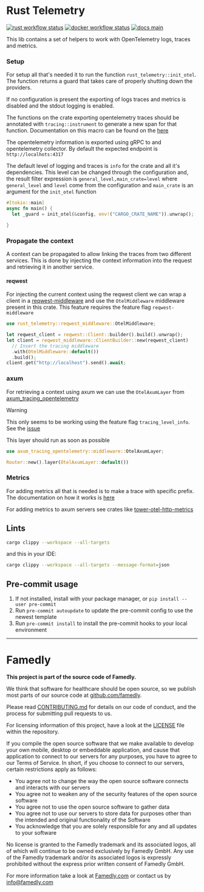 # Rust Telemetry

[![rust workflow status][badge-rust-workflow-img]][badge-rust-workflow-url]
[![docker workflow status][badge-docker-workflow-img]][badge-docker-workflow-url]
[![docs main][badge-docs-main-img]][badge-docs-main-url]

[badge-rust-workflow-img]: https://github.com/famedly/rust-library-template/actions/workflows/rust.yml/badge.svg
[badge-rust-workflow-url]: https://github.com/famedly/rust-library-template/commits/main
[badge-docker-workflow-img]: https://github.com/famedly/rust-library-template/actions/workflows/docker.yml/badge.svg
[badge-docker-workflow-url]: https://github.com/famedly/rust-library-template/commits/main
[badge-docs-main-img]: https://img.shields.io/badge/docs-main-blue
[badge-docs-main-url]: https://famedly.github.io/rust-library-template/project_name/index.html


This lib contains a set of helpers to work with OpenTelemetry logs, traces and metrics.

### Setup

For setup all that's needed it to run the function `rust_telemetry::init_otel`. The function returns a guard that takes care of properly shutting down the providers.

If no configuration is present the exporting of logs traces and metrics is disabled and the stdout logging is enabled.

The functions on the crate exporting opentelemetry traces should be annotated with `tracing::instrument` to generate a new span for that function. Documentation on this macro can be found on the [here](https://docs.rs/tracing/latest/tracing/attr.instrument.html)

The opentelemetry information is exported using gRPC to and opentelemetry collector. By default the expected endpoint is `http://localhots:4317`

The default level of logging and traces is `info` for the crate and all it's dependencies. This level can be changed through the configuration and, the result filter expression is `general_level,main_crate=level` where `general_level` and `level` come from the configuration and `main_crate` is an argument for the `init_otel` function

```rust
#[tokio::main]
async fn main() {
  let _guard = init_otel(&config, env!("CARGO_CRATE_NAME")).unwrap();

}
```


### Propagate the context

A context can be propagated to allow linking the traces from two different services. This is done by injecting the context information into the request and retrieving it in another service.

#### reqwest

For injecting the current context using the reqwest client we can wrap a client in a [reqwest-middleware](https://crates.io/crates/reqwest-middleware) and use the `OtelMiddleware` middleware present in this crate. This feature requires the feature flag `reqwest-middleware`

```rust
use rust_telemetry::reqwest_middleware::OtelMiddleware;

let reqwest_client = reqwest::Client::builder().build().unwrap();
let client = reqwest_middleware::ClientBuilder::new(reqwest_client)
  // Insert the tracing middleware
  .with(OtelMiddleware::default())
  .build();
client.get("http://localhost").send().await;
```

### axum

For retrieving a context using axum we can use the `OtelAxumLayer` from [axum_tracing_opentelemetry](https://crates.io/crates/axum-tracing-opentelemetry)

> [!WARNING]
> This only seems to be working using the feature flag `tracing_level_info`. See the [issue](https://github.com/davidB/tracing-opentelemetry-instrumentation-sdk/issues/148)

This layer should run as soon as possible

```rust
use axum_tracing_opentelemetry::middleware::OtelAxumLayer;

Router::new().layer(OtelAxumLayer::default())

```

### Metrics

For adding metrics all that is needed is to make a trace with specific prefix. The documentation on how it works is [here](https://docs.rs/tracing-opentelemetry/latest/tracing_opentelemetry/struct.MetricsLayer.html#usage)

For adding metrics to axum servers see crates like [tower-otel-http-metrics](https://github.com/francoposa/tower-otel-http-metrics)

## Lints

```sh
cargo clippy --workspace --all-targets
```

and this in your IDE:
```sh
cargo clippy --workspace --all-targets --message-format=json
```

## Pre-commit usage

1. If not installed, install with your package manager, or `pip install --user pre-commit`
2. Run `pre-commit autoupdate` to update the pre-commit config to use the newest template
3. Run `pre-commit install` to install the pre-commit hooks to your local environment

---

# Famedly

**This project is part of the source code of Famedly.**

We think that software for healthcare should be open source, so we publish most
parts of our source code at [github.com/famedly](https://github.com/famedly).

Please read [CONTRIBUTING.md](CONTRIBUTING.md) for details on our code of
conduct, and the process for submitting pull requests to us.

For licensing information of this project, have a look at the [LICENSE](LICENSE.md)
file within the repository.

If you compile the open source software that we make available to develop your
own mobile, desktop or embeddable application, and cause that application to
connect to our servers for any purposes, you have to agree to our Terms of
Service. In short, if you choose to connect to our servers, certain restrictions
apply as follows:

- You agree not to change the way the open source software connects and
  interacts with our servers
- You agree not to weaken any of the security features of the open source software
- You agree not to use the open source software to gather data
- You agree not to use our servers to store data for purposes other than
  the intended and original functionality of the Software
- You acknowledge that you are solely responsible for any and all updates to
  your software

No license is granted to the Famedly trademark and its associated logos, all of
which will continue to be owned exclusively by Famedly GmbH. Any use of the
Famedly trademark and/or its associated logos is expressly prohibited without
the express prior written consent of Famedly GmbH.

For more
information take a look at [Famedly.com](https://famedly.com) or contact
us by [info@famedly.com](mailto:info@famedly.com?subject=[GitLab]%20More%20Information%20)
